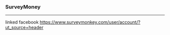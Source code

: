 ### SurveyMoney
---
linked facebook
https://www.surveymonkey.com/user/account/?ut_source=header



```
```



```
```



```
```



```
```





